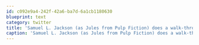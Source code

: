 ```yaml
---
id: c092e9a4-242f-42a6-ba7d-6a1cb1180630
blueprint: text
category: twitter
title: 'Samuel L. Jackson (as Jules from Pulp Fiction) does a walk-through of Google Wave http://bit.ly/2WPSs  (via @mashable)'
caption: 'Samuel L. Jackson (as Jules from Pulp Fiction) does a walk-through of Google Wave http://bit.ly/2WPSs  (via <span class="username username_linked">@<a href="https://twitter.com/mashable" title="Mashable">mashable</a></span>)'
---
```

